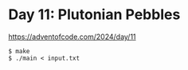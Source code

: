 # Day 11: Plutonian Pebbles

<https://adventofcode.com/2024/day/11>

```shell
$ make
$ ./main < input.txt
```

